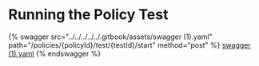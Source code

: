 # Running the Policy Test

{% swagger src="../../../../../.gitbook/assets/swagger (1).yaml" path="/policies/{policyId}/test/{testId}/start"
method="post" %}
[swagger (1).yaml](<../../../../../.gitbook/assets/swagger (1).yaml>)
{% endswagger %}

